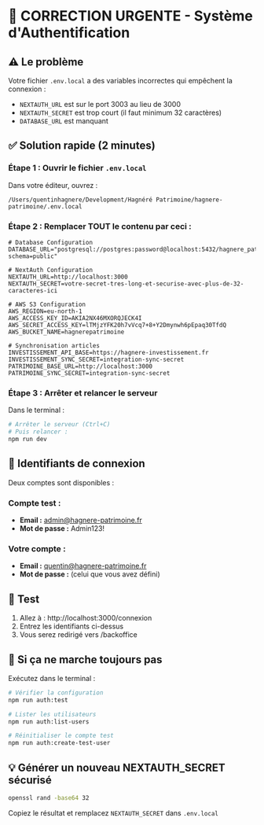 # 🔴 CORRECTION URGENTE - Système d'Authentification

## ⚠️ Le problème

Votre fichier `.env.local` a des variables incorrectes qui empêchent la connexion :
- `NEXTAUTH_URL` est sur le port 3003 au lieu de 3000
- `NEXTAUTH_SECRET` est trop court (il faut minimum 32 caractères)
- `DATABASE_URL` est manquant

## ✅ Solution rapide (2 minutes)

### Étape 1 : Ouvrir le fichier `.env.local`

Dans votre éditeur, ouvrez :
```
/Users/quentinhagnere/Development/Hagnéré Patrimoine/hagnere-patrimoine/.env.local
```

### Étape 2 : Remplacer TOUT le contenu par ceci :

```env
# Database Configuration
DATABASE_URL="postgresql://postgres:password@localhost:5432/hagnere_patrimoine?schema=public"

# NextAuth Configuration
NEXTAUTH_URL=http://localhost:3000
NEXTAUTH_SECRET=votre-secret-tres-long-et-securise-avec-plus-de-32-caracteres-ici

# AWS S3 Configuration 
AWS_REGION=eu-north-1
AWS_ACCESS_KEY_ID=AKIA2NX46MXORQJECK4I
AWS_SECRET_ACCESS_KEY=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
AWS_BUCKET_NAME=hagnerepatrimoine

# Synchronisation articles
INVESTISSEMENT_API_BASE=https://hagnere-investissement.fr
INVESTISSEMENT_SYNC_SECRET=integration-sync-secret
PATRIMOINE_BASE_URL=http://localhost:3000
PATRIMOINE_SYNC_SECRET=integration-sync-secret
```

### Étape 3 : Arrêter et relancer le serveur

Dans le terminal :
```bash
# Arrêter le serveur (Ctrl+C)
# Puis relancer :
npm run dev
```

## 📝 Identifiants de connexion

Deux comptes sont disponibles :

### Compte test :
- **Email :** admin@hagnere-patrimoine.fr
- **Mot de passe :** Admin123!

### Votre compte :
- **Email :** quentin@hagnere-patrimoine.fr
- **Mot de passe :** (celui que vous avez défini)

## 🧪 Test

1. Allez à : http://localhost:3000/connexion
2. Entrez les identifiants ci-dessus
3. Vous serez redirigé vers /backoffice

## 🚨 Si ça ne marche toujours pas

Exécutez dans le terminal :

```bash
# Vérifier la configuration
npm run auth:test

# Lister les utilisateurs
npm run auth:list-users

# Réinitialiser le compte test
npm run auth:create-test-user
```

## 💡 Générer un nouveau NEXTAUTH_SECRET sécurisé

```bash
openssl rand -base64 32
```

Copiez le résultat et remplacez `NEXTAUTH_SECRET` dans `.env.local`
